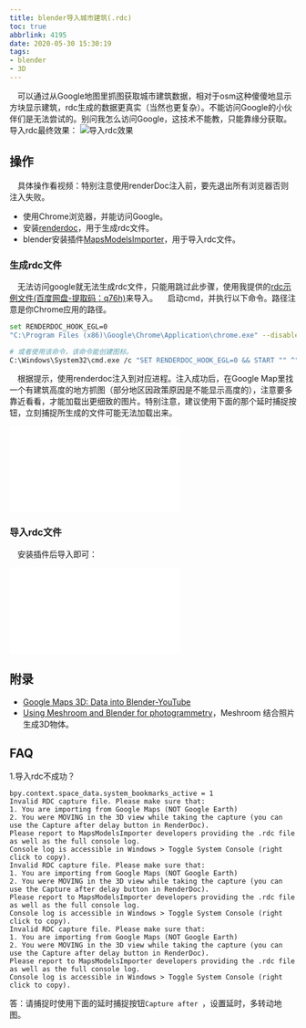 ```yaml
---
title: blender导入城市建筑(.rdc)
toc: true
abbrlink: 4195
date: 2020-05-30 15:30:19
tags:
- blender
- 3D
---
```


&emsp;可以通过从Google地图里抓图获取城市建筑数据，相对于osm这种傻傻地显示方块显示建筑，rdc生成的数据更真实（当然也更复杂）。不能访问Google的小伙伴们是无法尝试的。别问我怎么访问Google，这技术不能教，只能靠缘分获取。导入rdc最终效果：
![导入rdc效果](/blog/blog_images/3d/导入rdc效果.webp)

## 操作
&emsp;具体操作看视频：特别注意使用renderDoc注入前，要先退出所有浏览器否则注入失败。

- 使用Chrome浏览器，并能访问Google。
- 安装[renderdoc](https://renderdoc.org/builds)，用于生成rdc文件。
- blender安装插件[MapsModelsImporter](https://github.com/eliemichel/MapsModelsImporter)，用于导入rdc文件。

### 生成rdc文件
&emsp;无法访问google就无法生成rdc文件，只能用跳过此步骤，使用我提供的[rdc示例文件(百度网盘-提取码：q76h)](https://pan.baidu.com/s/1XYv93CE6ktg1QXFRFUjSRQ)来导入。
&emsp;启动cmd，并执行以下命令。路径注意是你Chrome应用的路径。
```bash
set RENDERDOC_HOOK_EGL=0
"C:\Program Files (x86)\Google\Chrome\Application\chrome.exe" --disable-gpu-sandbox --gpu-startup-dialog

# 或者使用该命令，该命令能创建图标。
C:\Windows\System32\cmd.exe /c "SET RENDERDOC_HOOK_EGL=0 && START "" ^"C:\Program Files (x86)\Google\Chrome\Application\chrome.exe^" --disable-gpu-sandbox --gpu-startup-dialog"
```
&emsp;根据提示，使用renderdoc注入到对应进程。注入成功后，在Google Map里找一个有建筑高度的地方抓图（部分地区因政策原因是不能显示高度的），注意要多靠近看看，才能加载出更细致的图片。特别注意，建议使用下面的那个延时捕捉按钮，立刻捕捉所生成的文件可能无法加载出来。


<iframe src="//player.bilibili.com/player.html?bvid=BV1E64y1i7kT&page=1" scrolling="no" border="0" frameborder="no" framespacing="0" allowfullscreen="true" class="bilibili-video"> </iframe>

### 导入rdc文件
&emsp;安装插件后导入即可：

<iframe src="//player.bilibili.com/player.html?bvid=BV1qU4y1b7Gq&page=1" scrolling="no" border="0" frameborder="no" framespacing="0" allowfullscreen="true" class="bilibili-video"> </iframe>


## 附录
- [Google Maps 3D: Data into Blender-YouTube](https://www.youtube.com/watch?v=F_XsmoZJmG8)
- [Using Meshroom and Blender for photogrammetry](https://www.youtube.com/playlist?list=PLeuPK3OugzJps-m-FZqKekLlE-A2m6Cb8)，Meshroom 结合照片生成3D物体。

## FAQ
1.导入rdc不成功？
```
bpy.context.space_data.system_bookmarks_active = 1
Invalid RDC capture file. Please make sure that:
1. You are importing from Google Maps (NOT Google Earth)
2. You were MOVING in the 3D view while taking the capture (you can use the Capture after delay button in RenderDoc).
Please report to MapsModelsImporter developers providing the .rdc file as well as the full console log.
Console log is accessible in Windows > Toggle System Console (right click to copy).
Invalid RDC capture file. Please make sure that:
1. You are importing from Google Maps (NOT Google Earth)
2. You were MOVING in the 3D view while taking the capture (you can use the Capture after delay button in RenderDoc).
Please report to MapsModelsImporter developers providing the .rdc file as well as the full console log.
Console log is accessible in Windows > Toggle System Console (right click to copy).
Invalid RDC capture file. Please make sure that:
1. You are importing from Google Maps (NOT Google Earth)
2. You were MOVING in the 3D view while taking the capture (you can use the Capture after delay button in RenderDoc).
Please report to MapsModelsImporter developers providing the .rdc file as well as the full console log.
Console log is accessible in Windows > Toggle System Console (right click to copy).
```
答：请捕捉时使用下面的延时捕捉按钮`Capture after `，设置延时，多转动地图。

